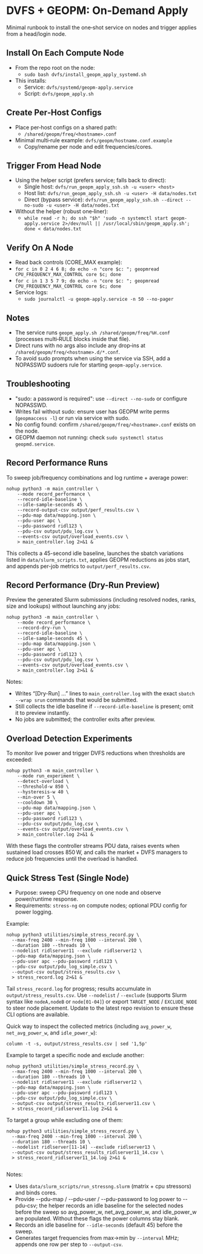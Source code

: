 # DVFS + GEOPM: On‑Demand Apply

Minimal runbook to install the one‑shot service on nodes and trigger applies from a head/login node.

## Install On Each Compute Node
- From the repo root on the node:
  - `sudo bash dvfs/install_geopm_apply_systemd.sh`
- This installs:
  - Service: `dvfs/systemd/geopm-apply.service`
  - Script: `dvfs/geopm_apply.sh`

## Create Per‑Host Configs
- Place per‑host configs on a shared path:
  - `/shared/geopm/freq/<hostname>.conf`
- Minimal multi‑rule example: `dvfs/geopm/hostname.conf.example`
  - Copy/rename per node and edit frequencies/cores.

## Trigger From Head Node
- Using the helper script (prefers service; falls back to direct):
  - Single host: `dvfs/run_geopm_apply_ssh.sh -u <user> <host>`
  - Host list: `dvfs/run_geopm_apply_ssh.sh -u <user> -H data/nodes.txt`
  - Direct (bypass service): `dvfs/run_geopm_apply_ssh.sh --direct --no-sudo -u <user> -H data/nodes.txt`
- Without the helper (robust one‑liner):
  - `while read -r h; do ssh "$h" 'sudo -n systemctl start geopm-apply.service 2>/dev/null || /usr/local/sbin/geopm_apply.sh'; done < data/nodes.txt`

## Verify On A Node
- Read back controls (CORE_MAX example):
- `for c in 0 2 4 6 8; do echo -n "core $c: "; geopmread CPU_FREQUENCY_MAX_CONTROL core $c; done`
- `for c in 1 3 5 7 9; do echo -n "core $c: "; geopmread CPU_FREQUENCY_MAX_CONTROL core $c; done`
- Service logs:
  - `sudo journalctl -u geopm-apply.service -n 50 --no-pager`

## Notes
- The service runs `geopm_apply.sh /shared/geopm/freq/%H.conf` (processes multi‑RULE blocks inside that file).
- Direct runs with no args also include any drop‑ins at `/shared/geopm/freq/<hostname>.d/*.conf`.
- To avoid sudo prompts when using the service via SSH, add a NOPASSWD sudoers rule for starting `geopm-apply.service`.

## Troubleshooting
- "sudo: a password is required": use `--direct --no-sudo` or configure NOPASSWD.
- Writes fail without sudo: ensure user has GEOPM write perms (`geopmaccess -l`) or run via service with sudo.
- No config found: confirm `/shared/geopm/freq/<hostname>.conf` exists on the node.
- GEOPM daemon not running: check `sudo systemctl status geopmd.service`.

## Record Performance Runs
To sweep job/frequency combinations and log runtime + average power:
```
nohup python3 -m main_controller \
    --mode record_performance \
    --record-idle-baseline \
    --idle-sample-seconds 45 \
    --record-output-csv output/perf_results.csv \
    --pdu-map data/mapping.json \
    --pdu-user apc \
    --pdu-password ridl123 \
    --pdu-csv output/pdu_log.csv \
    --events-csv output/overload_events.csv \
    > main_controller.log 2>&1 &
```
This collects a 45-second idle baseline, launches the sbatch variations listed in `data/slurm_scripts.txt`, applies GEOPM reductions as jobs start, and appends per-job metrics to `output/perf_results.csv`.

## Record Performance (Dry-Run Preview)
Preview the generated Slurm submissions (including resolved nodes, ranks, size and lookups) without launching any jobs:
```
nohup python3 -m main_controller \
    --mode record_performance \
    --record-dry-run \
    --record-idle-baseline \
    --idle-sample-seconds 45 \
    --pdu-map data/mapping.json \
    --pdu-user apc \
    --pdu-password ridl123 \
    --pdu-csv output/pdu_log.csv \
    --events-csv output/overload_events.csv \
    > main_controller.log 2>&1 &
```
Notes:
- Writes “[Dry-Run] …” lines to `main_controller.log` with the exact `sbatch --wrap srun` commands that would be submitted.
- Still collects the idle baseline if `--record-idle-baseline` is present; omit it to preview instantly.
- No jobs are submitted; the controller exits after preview.

## Overload Detection Experiments
To monitor live power and trigger DVFS reductions when thresholds are exceeded:
```
nohup python3 -m main_controller \
    --mode run_experiment \
    --detect-overload \
    --threshold-w 850 \
    --hysteresis-w 40 \
    --min-over 5 \
    --cooldown 30 \
    --pdu-map data/mapping.json \
    --pdu-user apc \
    --pdu-password ridl123 \
    --pdu-csv output/pdu_log.csv \
    --events-csv output/overload_events.csv \
    > main_controller.log 2>&1 &
```
With these flags the controller streams PDU data, raises events when sustained load crosses 850 W, and calls the market + DVFS managers to reduce job frequencies until the overload is handled.

## Quick Stress Test (Single Node)
- Purpose: sweep CPU frequency on one node and observe power/runtime response.
- Requirements: `stress-ng` on compute nodes; optional PDU config for power logging.

Example:
```
nohup python3 utilities/simple_stress_record.py \
  --max-freq 2400 --min-freq 1000 --interval 200 \
  --duration 180 --threads 10 \
  --nodelist ridlserver11 --exclude ridlserver12 \
  --pdu-map data/mapping.json \
  --pdu-user apc --pdu-password ridl123 \
  --pdu-csv output/pdu_log_simple.csv \
  --output-csv output/stress_results.csv \
  > stress_record.log 2>&1 &
```
Tail `stress_record.log` for progress; results accumulate in `output/stress_results.csv`.
Use `--nodelist` / `--exclude` (supports Slurm syntax like `nodeA,nodeB` or `node[01-04]`) or export `TARGET_NODE` / `EXCLUDE_NODE` to steer node placement. Update to the latest repo revision to ensure these CLI options are available.

Quick way to inspect the collected metrics (including `avg_power_w`, `net_avg_power_w`, and `idle_power_w`):
```
column -t -s, output/stress_results.csv | sed '1,5p'
```

Example to target a specific node and exclude another:
```
nohup python3 utilities/simple_stress_record.py \
  --max-freq 2400 --min-freq 1000 --interval 200 \
  --duration 180 --threads 10 \
  --nodelist ridlserver11 --exclude ridlserver12 \
  --pdu-map data/mapping.json \
  --pdu-user apc --pdu-password ridl123 \
  --pdu-csv output/pdu_log_simple.csv \
  --output-csv output/stress_results_ridlserver11.csv \
  > stress_record_ridlserver11.log 2>&1 &
```
To target a group while excluding one of them:
```
nohup python3 utilities/simple_stress_record.py \
  --max-freq 2400 --min-freq 1000 --interval 200 \
  --duration 180 --threads 10 \
  --nodelist ridlserver[11-14] --exclude ridlserver13 \
  --output-csv output/stress_results_ridlserver11_14.csv \
  > stress_record_ridlserver11_14.log 2>&1 &
```
```
```
Notes:
- Uses `data/slurm_scripts/run_stressng.slurm` (matrix + cpu stressors) and binds cores.
- Provide --pdu-map / --pdu-user / --pdu-password to log power to --pdu-csv; the helper records an idle baseline for the selected nodes before the sweep so avg_power_w, net_avg_power_w, and idle_power_w are populated. Without these flags the power columns stay blank.
- Records an idle baseline for `--idle-seconds` (default 45) before the sweep.
- Generates target frequencies from max→min by `--interval` MHz; appends one row per step to `--output-csv`.
